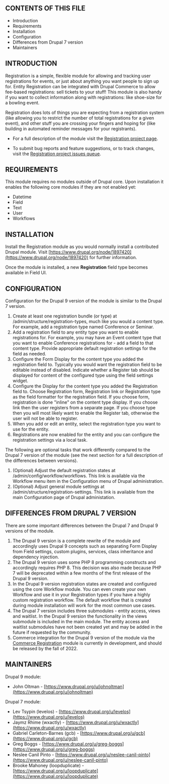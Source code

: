 CONTENTS OF THIS FILE
---------------------

 * Introduction
 * Requirements
 * Installation
 * Configuration
 * Differences from Drupal 7 version
 * Maintainers


INTRODUCTION
------------

Registration is a simple, flexible module for allowing and tracking user registrations for events, or just about anything you want people to sign up for. Entity Registration can be integrated with Drupal Commerce to allow fee-based registrations: sell tickets to your stuff! This module is also handy if you want to collect information along with registrations: like shoe-size for a bowling event.

Registration does lots of things you are expecting from a registration system (like allowing you to restrict the number of total registrations for a given event), and other stuff you are crossing your fingers and hoping for (like building in automated reminder messages for your registrants).

 * For a full description of the module visit the [Registration project page](https://www.drupal.org/project/registration).

 * To submit bug reports and feature suggestions, or to track changes, visit the [Registration project issues queue](https://www.drupal.org/project/issues/registration).


REQUIREMENTS
------------

This module requires no modules outside of Drupal core. Upon installation it enables the following core modules if they are not enabled yet:

* Datetime
* Field
* Text
* User
* Workflows

INSTALLATION
------------

Install the Registration module as you would normally install a contributed
Drupal module. Visit [https://www.drupal.org/node/1897420](https://www.drupal.org/node/1897420) for further
information.

Once the module is installed, a new **Registration** field type becomes available in Field UI.

CONFIGURATION
-------------

Configuration for the Drupal 9 version of the module is similar to the Drupal 7 version.

1. Create at least one registration bundle (or type) at /admin/structure/registration-types, much like you would a content type. For example, add a registration type named Conference or Seminar.
1. Add a registration field to any entity type you want to enable registrations for. For example, you may have an Event content type that you want to enable Conference registrations for - add a field to that content type. Provide appropriate default registration settings for the field as needed.
1. Configure the Form Display for the content type you added the registration field to. Typically you would want the registration field to be editable instead of disabled. Indicate whether a Register tab should be displayed for content of the configured type using the field settings widget.
1. Configure the Display for the content type you added the Registration field to.  Choose Registration form, Registration link or Registration type as the field formatter for the registration field. If you choose form, registration is done "inline" on the content type display.  If you choose link then the user registers from a separate page.  If you choose type then you will most likely want to enable the Register tab, otherwise the user will not be able to register.
1. When you add or edit an entity, select the registration type you want to use for the entity.
1. Registrations are now enabled for the entity and you can configure the registration settings via a local task.

The following are optional tasks that work differently compared to the Drupal 7 version of the module (see the next section for a full description of the differences between versions).

1. (Optional) Adjust the default registration states at /admin/config/workflow/workflows. This link is available via the Workflow menu item in the Configuration menu of Drupal administration.
1. (Optional) Adjust general module settings at /admin/structure/registration-settings. This link is available from the main Configuration page of Drupal administation.


DIFFERENCES FROM DRUPAL 7 VERSION
-----------
There are some important differences between the Drupal 7 and Drupal 9 versions of the module.

1. The Drupal 9 version is a complete rewrite of the module and accordingly uses Drupal 9 concepts such as separating Form Display from Field settings, custom plugins, services, class inheritance and dependency injection.
1. The Drupal 9 version uses some PHP 8 programming constructs and accordingly requires PHP 8. This decision was also made because PHP 7 will be deprecated within a few months of the first release of the Drupal 9 version.
1. In the Drupal 9 version registration states are created and configured using the core Workflow module. You can even create your own Workflow and use it in your Registration types if you have a highly custom registration workflow. The default workflow that is created during module installation will work for the most common use cases.
1. The Drupal 7 version includes three submodules - entity access, views and waitlist. In the Drupal 9 version the functionality in the views submodule is included in the main module. The entity access and waitlist submodules have not been created yet and may be added in the future if requested by the community.
1. Commerce integration for the Drupal 9 version of the module via the [Commerce Registration](https://www.drupal.org/project/commerce_registration) module is currently in development, and should be released by the fall of 2022.

MAINTAINERS
-----------

Drupal 9 module:

 * John Oltman - [https://www.drupal.org/u/johnoltman](https://www.drupal.org/u/johnoltman)

Drupal 7 module:

 * Lev Tsypin (levelos) - [https://www.drupal.org/u/levelos](https://www.drupal.org/u/levelos)
 * Jaymz Rhime (wxactly) - [https://www.drupal.org/u/wxactly](https://www.drupal.org/u/wxactly)
 * Gabriel Carleton-Barnes (gcb) - [https://www.drupal.org/u/gcb](https://www.drupal.org/u/gcb)
 * Greg Boggs - [https://www.drupal.org/u/greg-boggs](https://www.drupal.org/u/greg-boggs)
 * Neslee Canil Pinto - [https://www.drupal.org/u/neslee-canil-pinto](https://www.drupal.org/u/neslee-canil-pinto)
 * Brooke Mahoney (loopduplicate) - [https://www.drupal.org/u/loopduplicate](https://www.drupal.org/u/loopduplicate)
